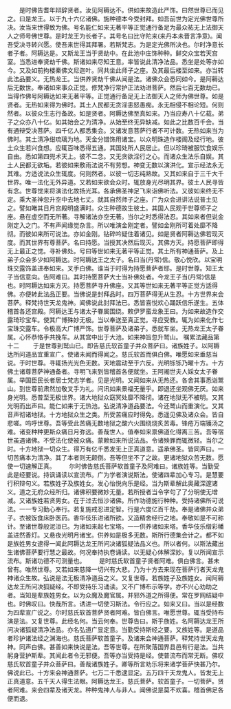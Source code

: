 <!-- { "loadSidebar": true } -->
　　是时佛告耆年辩辞贤者。汝见阿耨达不。供如来故造此严饰。曰然世尊已而见之。曰是龙王。以于九十六亿诸佛。施种德本今受封拜。如吾前世为定光佛世尊所决。汝当来世得致为佛。号名能仁如来无著平等正觉通行备足为最众祐无上法御天人之师号佛世尊。是时龙王为长者子。其号名曰比守陀来(来丹本未晋言净意)。闻吾受决寻转兴愿。使吾来世得其拜署。若斯梵志。为是定光佛所决也。尔时净意长者子者。阿耨达是。又斯龙王当于贤劫中。在此池中庄饰种种。鲜交众宝若天宫室。当悉进奉贤劫千佛。斯诸如来尽知王意。率皆说此清净法品。悉坐是处等亦如今。又及如前拘楼秦佛文尼迦叶。同共坐此师子之座。及其最后楼至如来。亦当转此法品要义。无热龙王。当供养贤劫千佛从闻是法。诸佛众会悉同如今。是阿耨达后无数世。奉诸如来事众正觉。修梵净行常护正法劝进菩萨。然后七百无数劫已。当得作佛号阿耨达如来无著平等。正觉通行备足无上法御天人之师为佛世尊。如是贤者。无热如来得为佛时。其土人民都无贪淫恚怒愚痴。永无相侵不相论短。何则然者。以彼众生志行备故。如是贤者。阿耨达佛至真如来。乃当应寿八十亿载。弟子之众亦八十亿。如其始会之为清净。从始至终无异缺减。如此之比数百千会。当有通辩受决菩萨。四千亿人都悉集会。又诸发意菩萨行者不可计数。无热如来当为佛时。其土清净绀琉璃为地。天金分错饰用诸宝。以众明珠造作楼阁及经行地。彼土众生若兴食想。应辄百味悉得五通。其国处所人民居止。但以珍琦被服饮食娱乐自由。悉如第四兜术天上。彼不二念。又无贪欲淫行之心。而诸众生法乐自娱。其土人民都无欲垢。若彼如来敷雨法说不有劳想。神变无数以演洪化。宣示经法永无其难。方适说法众生辄度。何则然者。以彼一切志纯熟故。又其如来自于三千大千世界。唯一法化无外异道。又若如来欲会众时。辄放身光尽明其界。彼土人民寻皆有念。世尊觉来将演法化故扬光耳。各承佛圣神足飞来诣佛听法。又彼如来终无不定。乘大圣神忽升空中去地七丈。就其自然师子之座。广为众会进讲法说普土见之。譬如睹其日月宫殿明盛满时。众生种德故生彼土。其国人民观于世尊师子之座。悬在虚空而无所著。寻解诸法亦空无著。当尔之时悉得法忍。其如来者但说金刚定入之门。不有声闻缘觉杂言。所以唯演金刚定者。譬如金刚所可着处靡不降彻。而彼如来所可说法。亦如金刚。钻碎吟疑住着诸见。如是贤者阿耨达佛若现灭度。而其世界有尊菩萨。名曰持愿。当授其决然后现灭。其佛方灭。持愿菩萨即得无上最正之觉。寻补佛处。号曰等世如来无著平等正觉。其土所有神通菩萨。及上弟子众会多少如阿耨达。时阿耨达王之太子。名曰当(丹常)信。敬心悦欣。以宝明珠交露饰盖进奉如来。叉手白佛。谁当于时得为持愿菩萨者耶。是时世尊。知王太子当信意向。告阿难曰。其时持愿菩萨大士当补佛处者。今龙王子当(丹常)信是也。时阿耨达如来方灭。持愿菩萨寻升佛座。又其等世如来无著平等正觉方适得佛。亦便转此法品正要。当佛说是封拜品时。四万菩萨得无从生忍。十方世界来会菩萨。释梵持世天龙鬼神。闻佛说此封拜法已。悉皆喜悦欢心踊跃信乐遂生。五体稽首各还宫殿。阿耨达王与诸太子眷属围绕。敕伊罗蛮龙象王曰。为如来故造作交露琦珍宝车。使其广博殊妙无极。当以奉送至真正觉。寻应受教。辄为如来化作七宝珠交露车。令极高大广博严饰。世尊菩萨及诸弟子。悉就车坐。无热龙王太子眷属。心怀恭恪手共挽车。从其宫中出于大池。如来神旨忽升鹫山。
嘱累法藏品第十二
　　于是世尊到鹫山已。即告慈氏软首童子并众菩萨曰。诸族姓子。以阿耨达所问道品宜重宣广。使诸未闻而得闻之。慈氏软首而俱白佛。唯愿如来垂慈当说。于时世尊。寻辄扬光光色无数。天地震动至于六反。光明铄铄乃曜十方。十方佛土诸尊菩萨神通备者。寻明飞来到皆稽首各便就坐。王阿阇世夫人婇女太子眷属。举国臣民长者居士梵志学者。见是光明。又闻如来从无热还。各舍其事悉诣鹫山。到世尊前肃然加敬叉手为礼。问讯如来景福无量乎。即退还坐观佛无厌。如来身光明。悉普至无极世界。诸大地狱众窈冥处靡不降彻。诸在地狱无不被明。又其光明而出声曰。能仁如来于无热池。弘说清净道品要法。今还鹫山而重演化。又其音声彻诸地狱。十方地狱众生之类。所受苦痛应时得免。悉遥见佛及诸众会。皆自悲嗟。呜呼世尊。吾等受此苦痛无数地狱之酸六火围绕烧炙苦毒。锋疮万端镬汤之难。诸变种种更斯众痛日月弥远。善哉世人。值奉如来禀佛道化得离三苦。吾等宿世虽遇诸佛。不受法化使被众痛。蒙赖如来所说法品。令诸殃罪而辄微轻。当尔之时。十方地狱一切众生。得万有亿千悉发无上正真道意。遥承佛圣。皆同声曰。一切苦痛本为清净。其了本者则无颠倒。吾等但坐不了之故。更诸地狱众苦无数。愿使一切速解正真。
　　尔时佛告慈氏菩萨软首童子及阿难曰。诸族姓等。当勤受此是经要说。持讽诵读以宣流布。广为学者演说斯法。使诸四辈加心专习。是慧要行积辩句义。若族姓子及族姓女。发心怡悦向乐是经。当为斯辈解此奥藏深邃诸义。道之无府众经所归。诸佛积要微妙无量。若所授者当令字句了了分明使无增减。又诸族姓若贤男女。在于过去恒沙诸佛。所作功德施行种种。受持诸佛所可说法。一一专习勤心奉行。若复施戒忍进定智。行是六度亿百千劫。奉是诸佛并众弟子。衣被饭食床卧医药。香华伎乐进诸所欲。又造精舍经行之地。奉敬如是不可称计。至诸世尊般泥洹已。为诸如来起七宝塔。一一供养诸如来塔。香华伎乐缯彩幡盖进然香灯。又悬夜光明月诸宝。供养如是极多无数。斯所行德集会计之。都不如是族姓男女逮得一闻此阿耨达龙王所问决诸狐疑法品义也。所以者何。以斯法藏出生诸佛菩萨要行慧之最故。何况奉持执卷诵读。以无疑心体解深妙。复以所闻宣示流布。斯诸功德不可测量也。
　　是时慈氏软首童子贤者阿难。俱白佛言。甚未曾有。唯然世尊。又若如来慈降一切兴有大悲。乃为十方去来现在菩萨行者天龙鬼神诸众生故。弘说是法无极清净道品之义。又复世尊。若族姓子及族姓女。闻阿耨达龙王所问决狐疑经。不即受持乐习诵读。又不广博布示等学。亦不兴心劝助之者。当知是辈族姓男女。以为众魔及魔官属。并邪外道之所得便。常在罗网结疑中也。时佛叹曰。快哉所言。诱进一切使习斯法。令行应之。如来又曰。当以是经数为四辈宣广说之。尔时慈氏软首菩萨贤者阿难。皆白佛言。唯愿世尊。辄当受持布演是法。又复世尊。此经名何。当云何奉。世尊告曰。斯乎族姓。名阿耨达龙王所问决诸狐疑清净法品。亦名弘道广显定意。当勤受持斯经之要。又族姓等。是道品者珍护诸法经之渊海也。慈氏菩萨软首童子。及诸来会神通菩萨。释梵持世天龙鬼神。同声白佛。甚善如来快说是法。吾等世尊。在所聚落国界县邑有行是法。当共躬身营护斯辈。其闻此者令无邪便。吾等亦当受持是经。使普流布而常无断。佛叹慈氏软首童子并众菩萨曰。善哉诸族姓子。卿等所言劝乐将来诸学菩萨快甚乃尔。佛说此已。十方来会神通菩萨。七万二千悉逮显定。五万四千天龙鬼人。皆发无上正真道意。五千天人得生法眼。阿耨达龙王。慈氏菩萨。软首童子。一切菩萨。贤者阿难。来会四辈及诸天龙。种种鬼神人与非人。闻佛说是莫不欢喜。稽首佛足各便而退。

 
